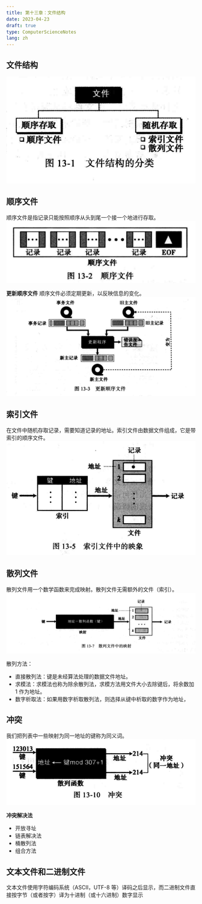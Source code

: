 ```yaml
---
title: 第十三章：文件结构
date: 2023-04-23
draft: true
type: ComputerScienceNotes
lang: zh
---
```


## 文件结构

![文件](/public/images/computer-science-notes/13.1.png)

## 顺序文件

顺序文件是指记录只能按照顺序从头到尾一个接一个地进行存取。
![文件](/public/images/computer-science-notes/13.2.png)

**更新顺序文件**
顺序文件必须定期更新，以反映信息的变化。
![文件](/public/images/computer-science-notes/13.3.png)

## 索引文件

在文件中随机存取记录，需要知道记录的地址。索引文件由数据文件组成，它是带索引的顺序文件。
![文件](/public/images/computer-science-notes/13.4.png)

## 散列文件

散列文件用一个数学函数来完成映射。散列文件无需额外的文件（索引）。
![文件](/public/images/computer-science-notes/13.5.png)

散列方法：

- 直接散列法：键是未经算法处理的数据文件地址。
- 求模法：求模法也称为除余散列法，求模方法用文件大小去除键后，将余数加 1 作为地址。
- 数字析取法：如果用数字析取散列法，则选择从键中析取的数字作为地址，

## 冲突

我们把列表中一些映射为同一地址的键称为同义词。
![文件](/public/images/computer-science-notes/13.6.png)

**冲突解决法**

- 开放寻址
- 链表解决法
- 桶散列法
- 组合方法

## 文本文件和二进制文件

文本文件使用字符编码系统（ASCII，UTF-8 等）译码之后显示，而二进制文件直接按字节（或者按字）译为十进制（或十六进制）数字显示
